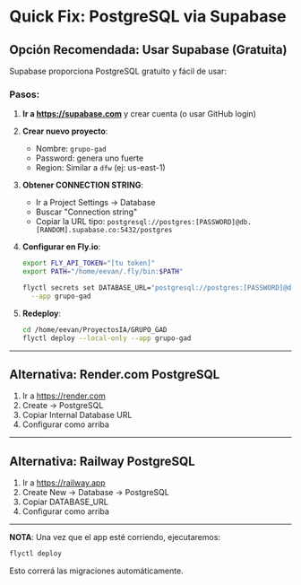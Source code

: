 # Quick Fix: PostgreSQL via Supabase

## Opción Recomendada: Usar Supabase (Gratuita)

Supabase proporciona PostgreSQL gratuito y fácil de usar:

### Pasos:

1. **Ir a https://supabase.com** y crear cuenta (o usar GitHub login)

2. **Crear nuevo proyecto**:
   - Nombre: `grupo-gad`
   - Password: genera uno fuerte
   - Region: Similar a `dfw` (ej: us-east-1)

3. **Obtener CONNECTION STRING**:
   - Ir a Project Settings → Database
   - Buscar "Connection string"
   - Copiar la URL tipo: `postgresql://postgres:[PASSWORD]@db.[RANDOM].supabase.co:5432/postgres`

4. **Configurar en Fly.io**:
   ```bash
   export FLY_API_TOKEN="[tu token]"
   export PATH="/home/eevan/.fly/bin:$PATH"
   
   flyctl secrets set DATABASE_URL="postgresql://postgres:[PASSWORD]@db.[RANDOM].supabase.co:5432/postgres" \
     --app grupo-gad
   ```

5. **Redeploy**:
   ```bash
   cd /home/eevan/ProyectosIA/GRUPO_GAD
   flyctl deploy --local-only --app grupo-gad
   ```

---

## Alternativa: Render.com PostgreSQL

1. Ir a https://render.com
2. Create → PostgreSQL
3. Copiar Internal Database URL
4. Configurar como arriba

---

## Alternativa: Railway PostgreSQL

1. Ir a https://railway.app
2. Create New → Database → PostgreSQL
3. Copiar DATABASE_URL
4. Configurar como arriba

---

**NOTA**: Una vez que el app esté corriendo, ejecutaremos:
```bash
flyctl deploy
```
Esto correrá las migraciones automáticamente.
